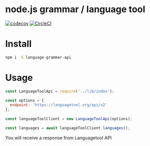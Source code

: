 node.js grammar / language tool
===============================

[![codecov](https://codecov.io/gh/oleg-koval/language-grammar-api/branch/master/graph/badge.svg)](https://codecov.io/gh/oleg-koval/language-grammar-api) [![CircleCI](https://circleci.com/gh/oleg-koval/language-grammar-api/tree/master.svg?style=svg)](https://circleci.com/gh/oleg-koval/language-grammar-api/tree/master)

# Install

```sh
npm i -S language-grammar-api
```

# Usage

```js
const LanguageToolApi = require('../lib/index');

const options = {
  endpoint: 'https://languagetool.org/api/v2'
};

const languageToolClient = new LanguageToolApi(options);

const languages = await languageToolClient.languages();
```

You will receive a response from Languagetool API

